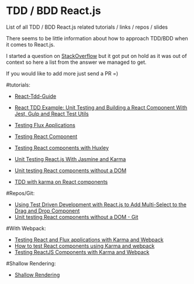 # TDD / BDD React.js
List of all TDD / BDD React.js related tutorials / links / repos / slides

There seems to be little information about how to approach TDD/BDD when it comes to React.js.

I started a question on [StackOverflow](http://stackoverflow.com/questions/31336618/tdd-bdd-with-react-js) but it got put on hold as it was out of context so here a list from the answer we managed to get.


If you would like to add more just send a PR =)


#tutorials:

* [React-Tdd-Guide](https://github.com/zpratt/react-tdd-guide)
* [React TDD Example: Unit Testing and Building a React Component With Jest, Gulp and React Test Utils](http://www.undefinednull.com/2015/05/03/react-tdd-example-unit-testing-and-building-a-react-component-with-jest-gulp-and-react-test-utils/)

* [Testing Flux Applications](https://facebook.github.io/react/blog/2014/09/24/testing-flux-applications.html)

* [Testing React Component](http://www.asbjornenge.com/wwc/testing_react_components.html)

* [Testing React components with Huxley](https://caurea.org/2014/02/23/testing-react-components-with-huxley.html)

* [Unit Testing React.js With Jasmine and Karma](http://myshareoftech.com/2013/12/unit-testing-react-dot-js-with-jasmine-and-karma.html)

* [Unit testing React components without a DOM](http://simonsmith.io/unit-testing-react-components-without-a-dom/)

* [TDD with karma on React components](http://davintryon.blogspot.co.uk/2015/06/test-driven-react-with-karma-and-webpack.html)


#Repos/Git:
* [Using Test Driven Development with React.js to Add Multi-Select to the Drag and Drop Component](http://reactjsnews.com/using-tdd-with-reactjs/)
* [Unit testing React components without a DOM - Git](https://github.com/simonsmith/react-component-unit-test)

#With Webpack:
* [Testing React and Flux applications with Karma and Webpack](http://kentor.me/posts/testing-react-and-flux-applications-with-karma-and-webpack/)
* [How to test React components using Karma and webpack](http://nicolasgallagher.com/how-to-test-react-components-karma-webpack/)
* [Testing ReactJS Components with Karma and Webpack](https://www.codementor.io/reactjs/tutorial/test-reactjs-components-karma-webpack)

#Shallow Rendering:
* [Shallow Rendering](https://facebook.github.io/react/docs/test-utils.html#shallow-rendering)

